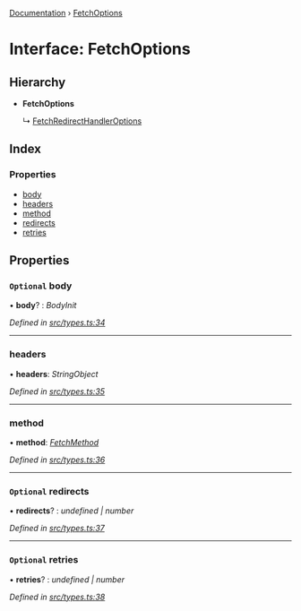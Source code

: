 [Documentation](../README.md) › [FetchOptions](fetchoptions.md)

# Interface: FetchOptions

## Hierarchy

* **FetchOptions**

  ↳ [FetchRedirectHandlerOptions](fetchredirecthandleroptions.md)

## Index

### Properties

* [body](fetchoptions.md#optional-body)
* [headers](fetchoptions.md#headers)
* [method](fetchoptions.md#method)
* [redirects](fetchoptions.md#optional-redirects)
* [retries](fetchoptions.md#optional-retries)

## Properties

### `Optional` body

• **body**? : *BodyInit*

*Defined in [src/types.ts:34](https://github.com/badbatch/getta/blob/607bb92/src/types.ts#L34)*

___

###  headers

• **headers**: *StringObject*

*Defined in [src/types.ts:35](https://github.com/badbatch/getta/blob/607bb92/src/types.ts#L35)*

___

###  method

• **method**: *[FetchMethod](../README.md#fetchmethod)*

*Defined in [src/types.ts:36](https://github.com/badbatch/getta/blob/607bb92/src/types.ts#L36)*

___

### `Optional` redirects

• **redirects**? : *undefined | number*

*Defined in [src/types.ts:37](https://github.com/badbatch/getta/blob/607bb92/src/types.ts#L37)*

___

### `Optional` retries

• **retries**? : *undefined | number*

*Defined in [src/types.ts:38](https://github.com/badbatch/getta/blob/607bb92/src/types.ts#L38)*
